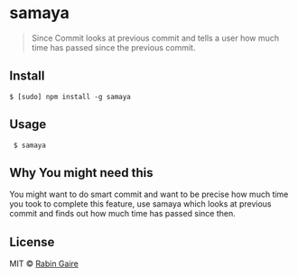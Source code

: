 # samaya

> Since Commit looks at previous commit and tells a user how much time has passed since the previous commit.

## Install

```
$ [sudo] npm install -g samaya
```

## Usage

```
 $ samaya
```

## Why You might need this

You might want to do smart commit and want to be precise how much time you took to complete this feature, use samaya which looks at previous commit and finds out how much time has passed since then.

## License

MIT &copy; [Rabin Gaire](http://rabingaire.com.np/)

